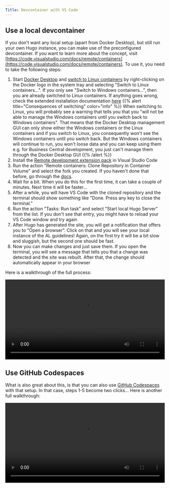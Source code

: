```yaml
---
Title: Devcontainer with VS Code
---
```


## Use a local devcontainer

If you don't want any local setup (apart from Docker Desktop), but still run your own Hugo instance, you can make use of the preconfigured devcontainer. If you want to learn more about the concept, visit [https://code.visualstudio.com/docs/remote/containers](https://code.visualstudio.com/docs/remote/containers). To use it, you need to take the following steps:

1. Start [Docker Desktop](https://www.docker.com/products/docker-desktop) and [switch to Linux containers](https://docs.docker.com/desktop/windows/#switch-between-windows-and-linux-containers) by right-clicking on the Docker logo in the system tray and selecting "Switch to Linux containers...". If you only see "Switch to Windows containers...", then you are already switched to Linux containers. If anything goes wrong, check the extended installation documentation [here](https://code.visualstudio.com/docs/remote/containers#_installation)
{{% alert title="Consequences of switching" color="info" %}}
When switching to Linux, you will probably see a warning that tells you that you "will not be able to manage the Windows containers until you switch back to Windows containers". That means that the Docker Desktop management GUI can only show either the Windows containers or the Linux containers and if you switch to Linux, you consequently won't see the Windows containers until you switch back. But the Windows containers will continue to run, you won't loose data and you can keep using them e.g. for Business Central development, you just can't manage them through the Docker Desktop GUI
{{% /alert %}}
2. Install the [Remote development extension pack](https://marketplace.visualstudio.com/items?itemName=ms-vscode-remote.vscode-remote-extensionpack) in Visual Studio Code
3. Run the action "Remote containers: Clone Repository in Container Volume" and select the fork you created. If you haven't done that before, go through the [docs](https://alguidelines.dev/docs/contributing/forkandpr/#step-1-fork).
4. Wait for a bit. When you do this for the first time, it can take a couple of minutes. Next time it will be faster...
5. After a while, you will have VS Code with the cloned repository and the terminal should show something like "Done. Press any key to close the terminal."
6. Run the action "Tasks: Run task" and select "Start local Hugo Server" from the list. If you don't see that entry, you might have to reload your VS Code window and try again
7. After Hugo has generated the site, you will get a notification that offers you to "Open a browser". Click on that and you will see your local instance of the AL guidelines! Again, on the first try it will be a bit slow and sluggish, but the second one should be fast.
8. Now you can make changes and just save them. If you open the terminal, you will see a message that tells you that a change was detected and the site was rebuilt. After that, the change should automatically appear in your browser

Here is a walkthrough of the full process:

<video width=100% controls>
    <source src="alguidelines walkthrough.mp4" type="video/mp4">
    Your browser does not support the video tag.  
</video>

## Use GitHub Codespaces

What is also great about this, is that you can also use [GitHub Codespaces](https://github.com/features/codespaces) with that setup. In that case, steps 1-5 become two clicks... Here is another full walkthrough:

<video width=100% controls>
    <source src="alguidelines codespace.mp4" type="video/mp4">
    Your browser does not support the video tag.  
</video>
